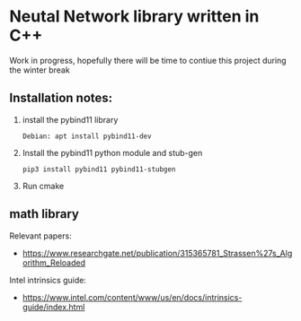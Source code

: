 # Neutal Network library written in C++

Work in progress, hopefully there will be time to contiue this project during the winter break


## Installation notes:

1. install the pybind11 library

    ``Debian: apt install pybind11-dev``


2. Install the pybind11 python module and stub-gen

    ``pip3 install pybind11 pybind11-stubgen``


3. Run cmake


## math library

Relevant papers: 

- https://www.researchgate.net/publication/315365781_Strassen%27s_Algorithm_Reloaded

Intel intrinsics guide:

- https://www.intel.com/content/www/us/en/docs/intrinsics-guide/index.html